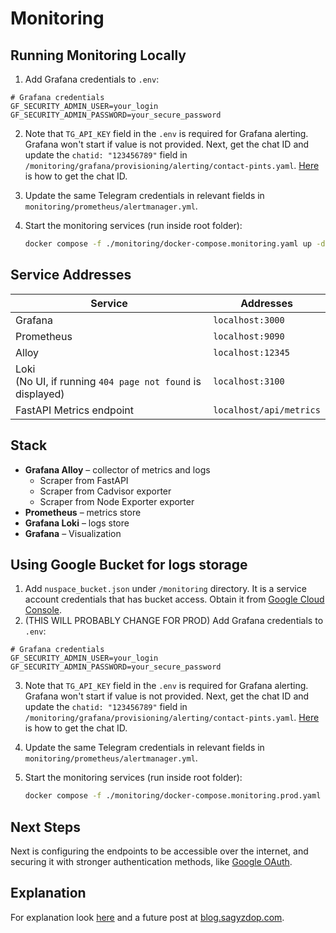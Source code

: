 # Monitoring 

## Running Monitoring Locally 

1. Add Grafana credentials to `.env`:

```
# Grafana credentials
GF_SECURITY_ADMIN_USER=your_login
GF_SECURITY_ADMIN_PASSWORD=your_secure_password
```

2. Note that `TG_API_KEY` field in the `.env` is required for Grafana alerting. Grafana won't start if value is not provided. Next, get the chat ID and update the `chatid: "123456789"` field in `/monitoring/grafana/provisioning/alerting/contact-pints.yaml`. [Here](https://stackoverflow.com/a/61215414/23123006) is how to get the chat ID.

3. Update the same Telegram credentials in relevant fields in `monitoring/prometheus/alertmanager.yml`.

4. Start the monitoring services (run inside root folder):
   ```sh
   docker compose -f ./monitoring/docker-compose.monitoring.yaml up -d
   ```

## Service Addresses

| Service                                                         | Addresses               |
| --------------------------------------------------------------- | ----------------------- |
| Grafana                                                         | `localhost:3000`        |
| Prometheus                                                      | `localhost:9090`        |
| Alloy                                                           | `localhost:12345 `      |
| Loki <br/>(No UI, if running `404 page not found` is displayed) | `localhost:3100 `       |
| FastAPI Metrics endpoint                                        | `localhost/api/metrics` |


## Stack

- **Grafana Alloy** – collector of metrics and logs 
  - Scraper from FastAPI
  - Scraper from Cadvisor exporter
  - Scraper from Node Exporter exporter
- **Prometheus** – metrics store
- **Grafana Loki** – logs store
- **Grafana** – Visualization

## Using Google Bucket for logs storage

1. Add `nuspace_bucket.json` under `/monitoring` directory. It is a service account credentials that has bucket access. Obtain it from [Google Cloud Console](https://console.cloud.google.com).
2. (THIS WILL PROBABLY CHANGE FOR PROD) Add Grafana credentials to `.env`:

```
# Grafana credentials
GF_SECURITY_ADMIN_USER=your_login
GF_SECURITY_ADMIN_PASSWORD=your_secure_password
```

3. Note that `TG_API_KEY` field in the `.env` is required for Grafana alerting. Grafana won't start if value is not provided. Next, get the chat ID and update the `chatid: "123456789"` field in `/monitoring/grafana/provisioning/alerting/contact-pints.yaml`. [Here](https://stackoverflow.com/a/61215414/23123006) is how to get the chat ID.

4. Update the same Telegram credentials in relevant fields in `monitoring/prometheus/alertmanager.yml`.

5. Start the monitoring services (run inside root folder):
   
   ```sh
   docker compose -f ./monitoring/docker-compose.monitoring.prod.yaml up -d
   ```

## Next Steps

Next is configuring the endpoints to be accessible over the internet, and securing it with stronger authentication methods, like [Google OAuth](https://grafana.com/docs/grafana/latest/setup-grafana/configure-security/configure-authentication/google/). 

## Explanation

For explanation look [here](https://github.com/sagyzdop/simple_monitoring) and a future post at [blog.sagyzdop.com](https://blog.sagyzdop.com).
